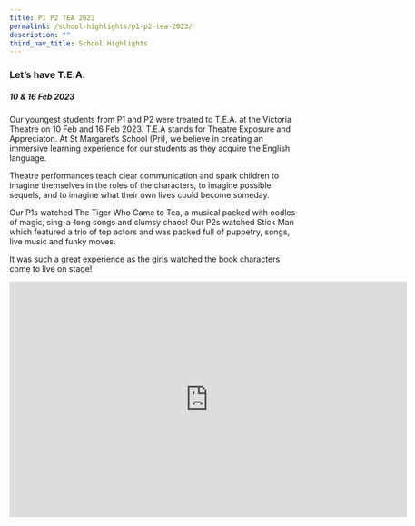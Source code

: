 ```yaml
---
title: P1 P2 TEA 2023
permalink: /school-highlights/p1-p2-tea-2023/
description: ""
third_nav_title: School Highlights
---
```

### Let’s have T.E.A.

##### 10 &amp; 16 Feb 2023

Our youngest students from P1 and P2 were treated to T.E.A. at the Victoria Theatre on 10 Feb and 16 Feb 2023. T.E.A stands for Theatre Exposure and Appreciaton. At St Margaret’s School (Pri), we believe in creating an immersive learning experience for our students as they acquire the English language. 

Theatre performances teach clear communication and spark children to imagine themselves in the roles of the characters, to imagine possible sequels, and to imagine what their own lives could become someday.

Our P1s watched The Tiger Who Came to Tea, a musical packed with oodles of magic, sing-a-long songs and clumsy chaos! Our P2s watched Stick Man which featured a trio of top actors and was packed full of puppetry, songs, live music and funky moves.

It was such a great experience as the girls watched the book characters come to live on stage!

<iframe allowfullscreen="" allow="accelerometer; autoplay; clipboard-write; encrypted-media; gyroscope; picture-in-picture; web-share" frameborder="0" title="YouTube video player" src="https://www.youtube.com/embed/EVCs_npsIAQ" height="415" width="700"></iframe>